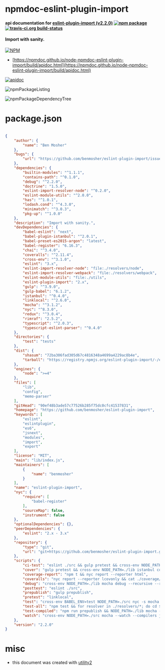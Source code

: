# npmdoc-eslint-plugin-import

#### api documentation for  [eslint-plugin-import (v2.2.0)](https://github.com/benmosher/eslint-plugin-import)  [![npm package](https://img.shields.io/npm/v/npmdoc-eslint-plugin-import.svg?style=flat-square)](https://www.npmjs.org/package/npmdoc-eslint-plugin-import) [![travis-ci.org build-status](https://api.travis-ci.org/npmdoc/node-npmdoc-eslint-plugin-import.svg)](https://travis-ci.org/npmdoc/node-npmdoc-eslint-plugin-import)

#### Import with sanity.

[![NPM](https://nodei.co/npm/eslint-plugin-import.png?downloads=true&downloadRank=true&stars=true)](https://www.npmjs.com/package/eslint-plugin-import)

- [https://npmdoc.github.io/node-npmdoc-eslint-plugin-import/build/apidoc.html](https://npmdoc.github.io/node-npmdoc-eslint-plugin-import/build/apidoc.html)

[![apidoc](https://npmdoc.github.io/node-npmdoc-eslint-plugin-import/build/screenCapture.buildCi.browser.%252Ftmp%252Fbuild%252Fapidoc.html.png)](https://npmdoc.github.io/node-npmdoc-eslint-plugin-import/build/apidoc.html)

![npmPackageListing](https://npmdoc.github.io/node-npmdoc-eslint-plugin-import/build/screenCapture.npmPackageListing.svg)

![npmPackageDependencyTree](https://npmdoc.github.io/node-npmdoc-eslint-plugin-import/build/screenCapture.npmPackageDependencyTree.svg)



# package.json

```json

{
    "author": {
        "name": "Ben Mosher"
    },
    "bugs": {
        "url": "https://github.com/benmosher/eslint-plugin-import/issues"
    },
    "dependencies": {
        "builtin-modules": "^1.1.1",
        "contains-path": "^0.1.0",
        "debug": "^2.2.0",
        "doctrine": "1.5.0",
        "eslint-import-resolver-node": "^0.2.0",
        "eslint-module-utils": "^2.0.0",
        "has": "^1.0.1",
        "lodash.cond": "^4.3.0",
        "minimatch": "^3.0.3",
        "pkg-up": "^1.0.0"
    },
    "description": "Import with sanity.",
    "devDependencies": {
        "babel-eslint": "next",
        "babel-plugin-istanbul": "^2.0.1",
        "babel-preset-es2015-argon": "latest",
        "babel-register": "6.16.3",
        "chai": "^3.4.0",
        "coveralls": "^2.11.4",
        "cross-env": "^3.1.0",
        "eslint": "3.x",
        "eslint-import-resolver-node": "file:./resolvers/node",
        "eslint-import-resolver-webpack": "file:./resolvers/webpack",
        "eslint-module-utils": "file:./utils",
        "eslint-plugin-import": "2.x",
        "gulp": "^3.9.0",
        "gulp-babel": "6.1.2",
        "istanbul": "^0.4.0",
        "linklocal": "^2.6.0",
        "mocha": "^3.1.2",
        "nyc": "^8.3.0",
        "redux": "^3.0.4",
        "rimraf": "2.5.2",
        "typescript": "^2.0.3",
        "typescript-eslint-parser": "^0.4.0"
    },
    "directories": {
        "test": "tests"
    },
    "dist": {
        "shasum": "72ba306fad305d67c4816348a4699a4229ac8b4e",
        "tarball": "https://registry.npmjs.org/eslint-plugin-import/-/eslint-plugin-import-2.2.0.tgz"
    },
    "engines": {
        "node": ">=4"
    },
    "files": [
        "lib",
        "config",
        "memo-parser"
    ],
    "gitHead": "90ef48b3ade57c77526b285f75dc0cfc41537831",
    "homepage": "https://github.com/benmosher/eslint-plugin-import",
    "keywords": [
        "eslint",
        "eslintplugin",
        "es6",
        "jsnext",
        "modules",
        "import",
        "export"
    ],
    "license": "MIT",
    "main": "lib/index.js",
    "maintainers": [
        {
            "name": "benmosher"
        }
    ],
    "name": "eslint-plugin-import",
    "nyc": {
        "require": [
            "babel-register"
        ],
        "sourceMap": false,
        "instrument": false
    },
    "optionalDependencies": {},
    "peerDependencies": {
        "eslint": "2.x - 3.x"
    },
    "repository": {
        "type": "git",
        "url": "git+https://github.com/benmosher/eslint-plugin-import.git"
    },
    "scripts": {
        "ci-test": "eslint ./src && gulp pretest && cross-env NODE_PATH=./lib istanbul cover --report lcovonly --dir reports/coverage _mocha tests/lib/ -- --recursive --reporter dot",
        "cover": "gulp pretest && cross-env NODE_PATH=./lib istanbul cover --dir reports/coverage _mocha tests/lib/ -- --recursive -R progress",
        "coverage-report": "npm t && nyc report --reporter html",
        "coveralls": "nyc report --reporter lcovonly && cat ./coverage/lcov.info | coveralls",
        "debug": "cross-env NODE_PATH=./lib mocha debug --recursive --reporter dot tests/lib/",
        "posttest": "eslint ./src",
        "prepublish": "gulp prepublish",
        "pretest": "linklocal",
        "test": "cross-env BABEL_ENV=test NODE_PATH=./src nyc -s mocha -R dot --recursive tests/src -t 5s",
        "test-all": "npm test && for resolver in ./resolvers/*; do cd $resolver && npm test && cd ../..; done",
        "test-compiled": "npm run prepublish && NODE_PATH=./lib mocha --compilers js:babel-register --recursive tests/src",
        "watch": "cross-env NODE_PATH=./src mocha --watch --compilers js:babel-register --recursive tests/src"
    },
    "version": "2.2.0"
}
```



# misc
- this document was created with [utility2](https://github.com/kaizhu256/node-utility2)
